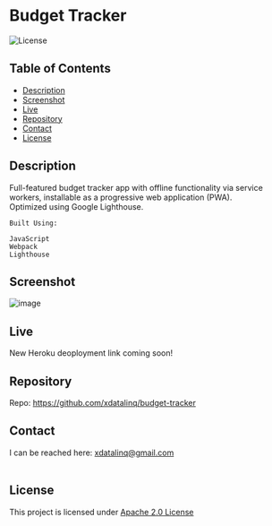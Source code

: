   # Budget Tracker
  ![License](https://img.shields.io/badge/License-Apache_2.0-blue.svg)
  
  ## Table of Contents
  * [Description](#description)
  * [Screenshot](#screenshot)
  * [Live](#live)
  * [Repository](#repository)
  * [Contact](#contact)
  * [License](#license)

  ## Description
  Full-featured budget tracker app with offline functionality via service workers, installable as a progressive web application (PWA).<br>
  Optimized using Google Lighthouse.

    Built Using:

    JavaScript
    Webpack
    Lighthouse

  
  ## Screenshot
  ![image](https://user-images.githubusercontent.com/89672040/215929010-6236fecc-2894-407d-b214-545648485dc4.png)
  
  ## Live
  New Heroku deoployment link coming soon!
  
  ## Repository
  Repo: https://github.com/xdatalinq/budget-tracker
  
  ## Contact
  I can be reached here: [xdatalinq@gmail.com](xdatalinq@gmail.com)
 <br></br>
    
  ## License
  This project is licensed under [Apache 2.0 License](https://opensource.org/licenses/Apache-2.0)

